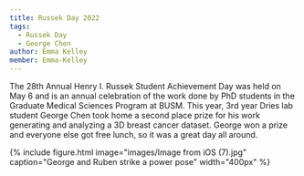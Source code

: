 ```yaml
---
title: Russek Day 2022
tags:
  - Russek Day
  - George Chen
author: Emma Kelley
member: Emma-Kelley
---
```


The 28th Annual Henry I. Russek Student Achievement Day was held on May 6 and is an annual celebration of the work done by PhD students in the Graduate Medical Sciences Program at BUSM. This year, 3rd year Dries lab student George Chen took home a second place prize for his work generating and analyzing a 3D breast cancer dataset. George won a prize and everyone else got free lunch, so it was a great day all around. 

{%
  include figure.html
  image="images/Image from iOS (7).jpg"
  caption="George and Ruben strike a power pose"
  width="400px"
%}


